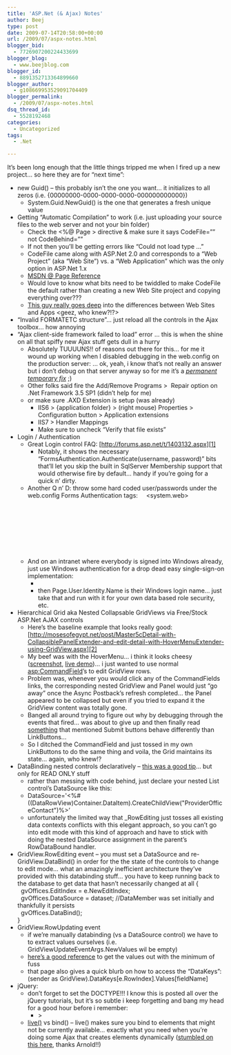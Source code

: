 ```yaml
---
title: 'ASP.Net (& Ajax) Notes'
author: Beej
type: post
date: 2009-07-14T20:58:00+00:00
url: /2009/07/aspx-notes.html
blogger_bid:
  - 7726907200224433699
blogger_blog:
  - www.beejblog.com
blogger_id:
  - 8891352713364899660
blogger_author:
  - g108669953529091704409
blogger_permalink:
  - /2009/07/aspx-notes.html
dsq_thread_id:
  - 5528192468
categories:
  - Uncategorized
tags:
  - .Net

---
```

It’s been long enough that the little things tripped me when I fired up a new project… so here they are for “next time”: 

  * new Guid() – this probably isn’t the one you want… it initializes to all zeros (i.e. {00000000-0000-0000-0000-000000000000}) 
      * System.Guid.NewGuid() is the one that generates a fresh unique value 
  * Getting “Automatic Compilation” to work (i.e. just uploading your source files to the web server and not your bin folder) 
      * Check the <%@ Page > directive & make sure it says CodeFile=”” not CodeBehind=”” 
      * If not then you’ll be getting errors like “Could not load type …” 
      * CodeFile came along with ASP.Net 2.0 and corresponds to a “Web Project” (aka “Web Site”) vs. a “Web Application” which was the only option in ASP.Net 1.x 
      * <a href="http://msdn.microsoft.com/en-us/library/ydy4x04a.aspx" target="_blank">MSDN @ Page Reference</a>&#160; 
      * Would love to know what bits need to be twiddled to make CodeFile the default rather than creating a new Web Site project and copying everything over??? 
      * <a href="http://derek-morrison.com/post/ASPNET-Web-ldquo%3BSitesrdquo%3B-Versus-Web-ldquo%3BApplicationsrdquo%3B.aspx" target="_blank">This guy really goes deep</a> into the differences between Web Sites and Apps <geez, who knew?!?> 
  * “Invalid FORMATETC structure”… just reload all the controls in the Ajax toolbox… how annoying 
  * “Ajax client-side framework failed to load” error … this is when the shine on all that spiffy new Ajax stuff gets dull in a hurry 
      * Absolutely TUUUUNS!! of reasons out there for this… for me it wound up working when I disabled debugging in the web.config on the production server: <compilation debug="False" strict="false"> … ok, yeah, i know that’s not really an answer but i don’t debug on that server anyway so for me it’s a <a href="http://en.wikipedia.org/wiki/IBM_Program_temporary_fix" target="_blank"><em>permanent temporary fix</em></a>_&#160;_;) 
      * Other folks said fire the Add/Remove Programs >&#160; Repair option on .Net Framework 3.5 SP1 (didn’t help for me) 
      * or make sure .AXD Extension is setup (was already) 
          * IIS6 > {application folder} > (right mouse) Properties > Configuration button > Application extensions 
          * IIS7 > Handler Mappings 
          * Make sure to uncheck “Verify that file exists” 
  * Login / Authentication 
      * Great Login control FAQ: [http://forums.asp.net/t/1403132.aspx][1] 
          * Notably, it shows the necessary “FormsAuthentication.Authenticate(username, password)” bits that’ll let you skip the built in SqlServer Membership support that would otherwise fire by default… handy if you’re going for a quick n’ dirty. 
      * Another Q n’ D: throw some hard coded user/passwords under the web.config Forms Authentication tags: &#160;&#160;&#160; <system.web>   
        &#160;&#160;&#160;&#160;&#160; <authentication mode="Forms">   
        &#160;&#160;&#160;&#160;&#160;&#160;&#160; <forms>   
        &#160;&#160;&#160;&#160;&#160;&#160;&#160;&#160;&#160; <credentials passwordFormat="Clear">   
        &#160;&#160;&#160;&#160;&#160;&#160;&#160;&#160;&#160;&#160;&#160; <user name="admin" password="" />   
        &#160;&#160;&#160;&#160;&#160;&#160;&#160;&#160;&#160;&#160;&#160; <user name="user" password="" />   
        &#160;&#160;&#160;&#160;&#160;&#160;&#160;&#160;&#160; </credentials>   
        &#160;&#160;&#160;&#160;&#160;&#160;&#160; </forms>   
        &#160;&#160;&#160;&#160;&#160; </authentication> 
      * And on an intranet where everybody is signed into Windows already, just use Windows authentication for a drop dead easy single-sign-on implementation: 
          * <authentication mode="Windows"> 
          * then Page.User.Identity.Name is their Windows login name… just take that and run with it for your own data based role security, etc. 
  * Hierarchical Grid aka Nested Collapsable GridViews via Free/Stock ASP.Net AJAX controls 
      * Here’s the baseline example that looks really good: [http://mosesofegypt.net/post/Master5cDetail-with-CollapsiblePanelExtender-and-edit-detail-with-HoverMenuExtender-using-GridView.aspx][2] 
      * My beef was with the HoverMenu… i think it looks cheesy ([screenshot][3], [live demo][4])… i just wanted to use normal <asp:CommandField>’s to edit GridView rows. 
      * Problem was, whenever you would click any of the CommandFields links, the corresponding nested GridView and Panel would just “go away” once the Async Postback’s refresh completed… the Panel appeared to be collapsed but even if you tried to expand it the GridView content was totally gone. 
      * Banged all around trying to figure out why by debugging through the events that fired… was about to give up and then finally read [something][5] that mentioned Submit buttons behave differently than LinkButtons… 
      * So I ditched the CommandField and just tossed in my own LinkButtons to do the same thing and voila, the Grid maintains its state… again, who knew!? 
  * DataBinding nested controls declaratively – <a href="http://www.devx.com/dotnet/Article/31405/1954" target="_blank">this was a good tip</a>… but only for READ ONLY stuff 
      * rather than messing with code behind, just declare your nested List control’s DataSource like this: 
      * DataSource='<%#((DataRowView)Container.DataItem).CreateChildView("ProviderOfficeContact")%>&#8217; 
      * unfortunately the limited way that _RowEditing just tosses all existing data contexts conflicts with this elegant approach, so you can’t go into edit mode with this kind of approach and have to stick with doing the nested DataSource assignment in the parent’s RowDataBound handler. 
  * GridView.RowEditing event – you must set a DataSource and re-GridView.DataBind() in order for the the state of the controls to change to edit mode… what an amazingly inefficient architecture they’ve provided with this databinding stuff… you have to keep running back to the database to get data that hasn’t necessarily changed at all 
    {   
    &#160; gvOffices.EditIndex = e.NewEditIndex;   
    &#160; gvOffices.DataSource = dataset; //DataMember was set initially and thankfully it persists <unlike anything else in this architecture>   
    &#160; gvOffices.DataBind();   
    } 
  * GridView.RowUpdating event 
      * if we’re manually databinding (vs a DataSource control) we have to to extract values ourselves (i.e. GridViewUpdateEventArgs.NewValues wil be empty) 
      * <a href="http://weblogs.asp.net/davidfowler/archive/2008/12/12/getting-your-data-out-of-the-data-controls.aspx?CommentPosted=true" target="_blank">here’s a good reference</a> to get the values out with the minimum of fuss 
      * that page also gives a quick blurb on how to access the “DataKeys”: (sender as GridView).DataKeys[e.RowIndex].Values[fieldName] 
  * jQuery: 
      * don’t forget to set the DOCTYPE!!! I know this is posted all over the jQuery tutorials, but it’s so subtle i keep forgetting and bang my head for a good hour before i remember: 
          * <!DOCTYPE html PUBLIC "-//W3C//DTD XHTML 1.0 Strict//EN" "<http://www.w3.org/TR/xhtml1/DTD/xhtml1-strict.dtd">> 
      * <a href="http://docs.jquery.com/Events/live#typefn" target="_blank">live()</a> vs bind() – live() makes sure you bind to elements that might not be currently available… exactly what you need when you’re doing some Ajax that creates elements dynamically (<a href="http://blog.dreamlabsolutions.com/post/2009/03/25/jQuery-live-and-ASPNET-Ajax-asynchronous-postback.aspx" target="_blank">stumbled on this here</a>, thanks Arnold!!)

 [1]: http://forums.asp.net/t/1403132.aspx "http://forums.asp.net/t/1403132.aspx"
 [2]: http://mosesofegypt.net/post/Master5cDetail-with-CollapsiblePanelExtender-and-edit-detail-with-HoverMenuExtender-using-GridView.aspx "http://mosesofegypt.net/post/Master5cDetail-with-CollapsiblePanelExtender-and-edit-detail-with-HoverMenuExtender-using-GridView.aspx"
 [3]: http://mosesofegypt.net/image.axd?picture=WindowsLiveWriter/MasterDetailwithCollapsiblePanelExtender_D253/screen02_2.jpg
 [4]: http://mosesofegypt.net/samples00/GroupingGridViewWtihCollapsiblePanelAndHoverMenu/
 [5]: http://gisresearch.blogspot.com/2007/11/ajax-updatepanel-gridview-commandfield.html